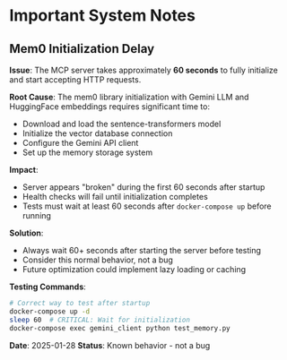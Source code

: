 # Important System Notes

## Mem0 Initialization Delay

**Issue**: The MCP server takes approximately **60 seconds** to fully initialize and start accepting HTTP requests.

**Root Cause**: The mem0 library initialization with Gemini LLM and HuggingFace embeddings requires significant time to:
- Download and load the sentence-transformers model
- Initialize the vector database connection
- Configure the Gemini API client
- Set up the memory storage system

**Impact**: 
- Server appears "broken" during the first 60 seconds after startup
- Health checks will fail until initialization completes
- Tests must wait at least 60 seconds after `docker-compose up` before running

**Solution**: 
- Always wait 60+ seconds after starting the server before testing
- Consider this normal behavior, not a bug
- Future optimization could implement lazy loading or caching

**Testing Commands**:
```bash
# Correct way to test after startup
docker-compose up -d
sleep 60  # CRITICAL: Wait for initialization
docker-compose exec gemini_client python test_memory.py
```

**Date**: 2025-01-28
**Status**: Known behavior - not a bug